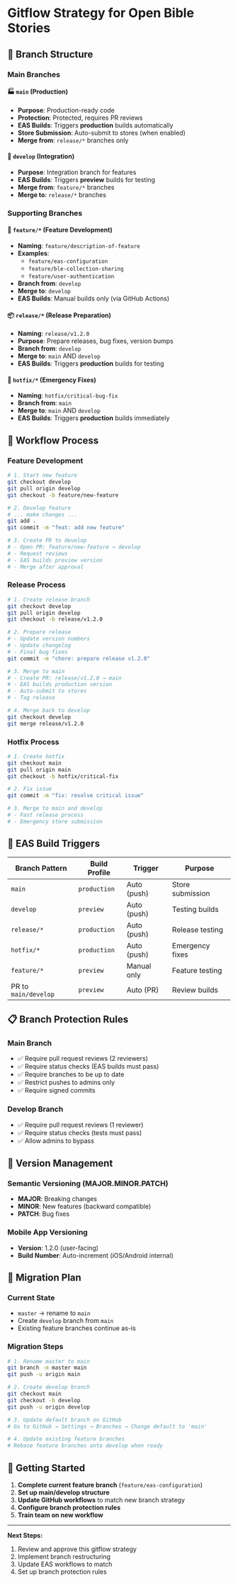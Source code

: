 # Gitflow Strategy for Open Bible Stories

## 🌳 Branch Structure

### **Main Branches**

#### 🏭 `main` (Production)
- **Purpose**: Production-ready code
- **Protection**: Protected, requires PR reviews
- **EAS Builds**: Triggers **production** builds automatically
- **Store Submission**: Auto-submit to stores (when enabled)
- **Merge from**: `release/*` branches only

#### 🚀 `develop` (Integration)
- **Purpose**: Integration branch for features
- **EAS Builds**: Triggers **preview** builds for testing
- **Merge from**: `feature/*` branches
- **Merge to**: `release/*` branches

### **Supporting Branches**

#### 🔧 `feature/*` (Feature Development)
- **Naming**: `feature/description-of-feature`
- **Examples**:
  - `feature/eas-configuration`
  - `feature/ble-collection-sharing`
  - `feature/user-authentication`
- **Branch from**: `develop`
- **Merge to**: `develop`
- **EAS Builds**: Manual builds only (via GitHub Actions)

#### 📦 `release/*` (Release Preparation)
- **Naming**: `release/v1.2.0`
- **Purpose**: Prepare releases, bug fixes, version bumps
- **Branch from**: `develop`
- **Merge to**: `main` AND `develop`
- **EAS Builds**: Triggers **production** builds for testing

#### 🚨 `hotfix/*` (Emergency Fixes)
- **Naming**: `hotfix/critical-bug-fix`
- **Branch from**: `main`
- **Merge to**: `main` AND `develop`
- **EAS Builds**: Triggers **production** builds immediately

## 🔄 Workflow Process

### **Feature Development**
```bash
# 1. Start new feature
git checkout develop
git pull origin develop
git checkout -b feature/new-feature

# 2. Develop feature
# ... make changes ...
git add .
git commit -m "feat: add new feature"

# 3. Create PR to develop
# - Open PR: feature/new-feature → develop
# - Request reviews
# - EAS builds preview version
# - Merge after approval
```

### **Release Process**
```bash
# 1. Create release branch
git checkout develop
git pull origin develop
git checkout -b release/v1.2.0

# 2. Prepare release
# - Update version numbers
# - Update changelog
# - Final bug fixes
git commit -m "chore: prepare release v1.2.0"

# 3. Merge to main
# - Create PR: release/v1.2.0 → main
# - EAS builds production version
# - Auto-submit to stores
# - Tag release

# 4. Merge back to develop
git checkout develop
git merge release/v1.2.0
```

### **Hotfix Process**
```bash
# 1. Create hotfix
git checkout main
git pull origin main
git checkout -b hotfix/critical-fix

# 2. Fix issue
git commit -m "fix: resolve critical issue"

# 3. Merge to main and develop
# - Fast release process
# - Emergency store submission
```

## 🤖 EAS Build Triggers

| Branch Pattern | Build Profile | Trigger | Purpose |
|----------------|---------------|---------|---------|
| `main` | `production` | Auto (push) | Store submission |
| `develop` | `preview` | Auto (push) | Testing builds |
| `release/*` | `production` | Auto (push) | Release testing |
| `hotfix/*` | `production` | Auto (push) | Emergency fixes |
| `feature/*` | `preview` | Manual only | Feature testing |
| PR to `main/develop` | `preview` | Auto (PR) | Review builds |

## 📋 Branch Protection Rules

### **Main Branch**
- ✅ Require pull request reviews (2 reviewers)
- ✅ Require status checks (EAS builds must pass)
- ✅ Require branches to be up to date
- ✅ Restrict pushes to admins only
- ✅ Require signed commits

### **Develop Branch**
- ✅ Require pull request reviews (1 reviewer)
- ✅ Require status checks (tests must pass)
- ✅ Allow admins to bypass

## 📱 Version Management

### **Semantic Versioning** (MAJOR.MINOR.PATCH)
- **MAJOR**: Breaking changes
- **MINOR**: New features (backward compatible)
- **PATCH**: Bug fixes

### **Mobile App Versioning**
- **Version**: 1.2.0 (user-facing)
- **Build Number**: Auto-increment (iOS/Android internal)

## 🎯 Migration Plan

### **Current State**
- `master` → rename to `main`
- Create `develop` branch from `main`
- Existing feature branches continue as-is

### **Migration Steps**
```bash
# 1. Rename master to main
git branch -m master main
git push -u origin main

# 2. Create develop branch
git checkout main
git checkout -b develop
git push -u origin develop

# 3. Update default branch on GitHub
# Go to GitHub → Settings → Branches → Change default to 'main'

# 4. Update existing feature branches
# Rebase feature branches onto develop when ready
```

## 🚀 Getting Started

1. **Complete current feature branch** (`feature/eas-configuration`)
2. **Set up main/develop structure**
3. **Update GitHub workflows** to match new branch strategy
4. **Configure branch protection rules**
5. **Train team on new workflow**

---

**Next Steps:**
1. Review and approve this gitflow strategy
2. Implement branch restructuring
3. Update EAS workflows to match
4. Set up branch protection rules

